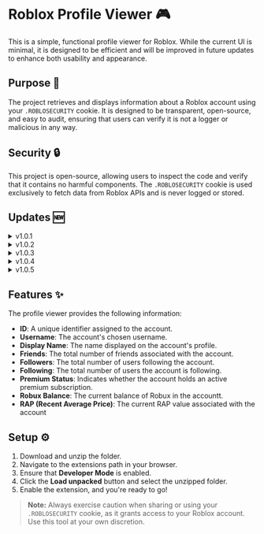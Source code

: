 # Roblox Profile Viewer 🎮

This is a simple, functional profile viewer for Roblox. While the current UI is minimal, it is designed to be efficient and will be improved in future updates to enhance both usability and appearance.

## Purpose 🎯

The project retrieves and displays information about a Roblox account using your `.ROBLOSECURITY` cookie. It is designed to be transparent, open-source, and easy to audit, ensuring that users can verify it is not a logger or malicious in any way.

## Security 🔒

This project is open-source, allowing users to inspect the code and verify that it contains no harmful components. The `.ROBLOSECURITY` cookie is used exclusively to fetch data from Roblox APIs and is never logged or stored.

## Updates 🆕

<details>
  <summary>v1.0.1</summary>
  <ul>
    <li>Fixed the user interface (UI).</li>
  </ul>
</details>

<details>
  <summary>v1.0.2</summary>
  <ul>
    <li>Updated the UI color scheme.</li>
    <li>Added RAP and following count features.</li>
  </ul>
</details>

<details>
  <summary>v1.0.3</summary>
  <ul>
    <li>Introduced a user search feature.</li>
  </ul>
</details>

<details>
  <summary>v1.0.4</summary>
  <ul>
    <li>Enhanced Friends Section - Implemented a dropdown menu to list the user's friends.</li>
    <li>Enhanced Followers Section - Implemented a dropdown menu to list the user's followers.</li>
    <li>Enhanced Following Section - Implemented a dropdown menu to list the user's followings.</li>
    <li>Refined RAP Feature - Implemented a dropdown menu to list the user's limited items.</li>
  </ul>
</details>

<details>
  <summary>v1.0.5</summary>
  <ul>
    <li>Removed the search button and interface for a cleaner experience.</li>
    <li>Updated the UI color scheme for a refreshed look.</li>
  </ul>
</details>

## Features ✨

The profile viewer provides the following information:
- **ID**: A unique identifier assigned to the account.
- **Username**: The account's chosen username.
- **Display Name**: The name displayed on the account's profile.
- **Friends**: The total number of friends associated with the account.
- **Followers**: The total number of users following the account.
- **Following**: The total number of users the account is following.
- **Premium Status**: Indicates whether the account holds an active premium subscription.
- **Robux Balance**: The current balance of Robux in the accountt.
- **RAP (Recent Average Price)**: The current RAP value associated with the account

## Setup ⚙️

1. Download and unzip the folder.
2. Navigate to the extensions path in your browser.
3. Ensure that **Developer Mode** is enabled.
4. Click the **Load unpacked** button and select the unzipped folder.
5. Enable the extension, and you're ready to go!

> **Note:** Always exercise caution when sharing or using your `.ROBLOSECURITY` cookie, as it grants access to your Roblox account. Use this tool at your own discretion.
